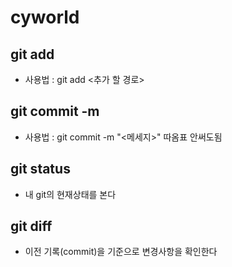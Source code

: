 # cyworld

## git add
- 사용법 : git add <추가 할 경로>
## git commit -m
- 사용법 : git commit -m "<메세지>" 따옴표 안써도됨
## git status
- 내 git의 현재상태를 본다
## git diff
- 이전 기록(commit)을 기준으로 변경사항을 확인한다